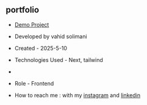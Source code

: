 ## portfolio


- [Demo Project](https://portfolio-beprc6srl-vahids-projects-b948187e.vercel.app/)

- Developed by vahid solimani

- Created - 2025-5-10

- Technologies Used - Next, tailwind 
- 
- Role - Frontend

- How to reach me : with my [instagram](https://instagram.com/vahidsolimani.dev) and [linkedin](https://www.linkedin.com/in/vahid-solimani-33403a333?utm_source=share&utm_campaign=share_via&utm_content=profile&utm_medium=android_app)


